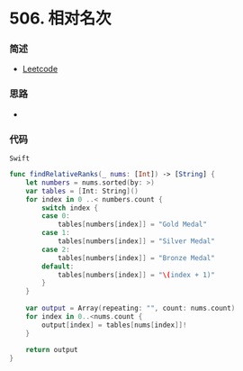 # 506. 相对名次

### 简述

- [Leetcode](https://leetcode-cn.com/problems/relative-ranks/)

### 思路

- 

### 代码

`Swift`

```swift
func findRelativeRanks(_ nums: [Int]) -> [String] {
    let numbers = nums.sorted(by: >)
    var tables = [Int: String]()
    for index in 0 ..< numbers.count {
        switch index {
        case 0:
            tables[numbers[index]] = "Gold Medal"
        case 1:
            tables[numbers[index]] = "Silver Medal"
        case 2:
            tables[numbers[index]] = "Bronze Medal"
        default:
            tables[numbers[index]] = "\(index + 1)"
        }
    }
    
    var output = Array(repeating: "", count: nums.count)
    for index in 0..<nums.count {
        output[index] = tables[nums[index]]!
    }
    
    return output
}

```
